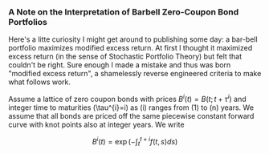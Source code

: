 
### A Note on the Interpretation of Barbell Zero-Coupon Bond Portfolios

Here's a litte curiosity I might get around to publishing some day: a bar-bell portfolio maximizes modified excess return. At first I thought it maximized excess return (in the sense of Stochastic Portfolio Theory) but felt that couldn't be right. Sure enough I made a mistake and thus was born "modified excess return", a shamelessly reverse engineered criteria to make what follows work.



Assume a lattice of zero coupon bonds with prices $B^i(t) = B(t;t+\tau^{i})$ and integer time to maturities \(\tau^{i}=i\) as \(i\) ranges from \(1\) to \(n\) years. We assume that all bonds are priced off the same piecewise constant forward curve with knot points also at integer years. We write 

$$
    B^{i}(t) = \exp\left(- \int_t^{t+i} f(t,s) ds \right)
$$
